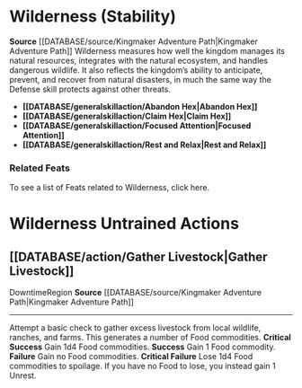 ﻿---
ability: null
ability_boost: null
id: '33'
name: Wilderness
rarity: Common
rus_type_level: null
skill:
- Wilderness
source: '[[DATABASE/source/Kingmaker Adventure Path|Kingmaker Adventure Path]]'
trait: null
type: Skill

---
# Wilderness (Stability)

**Source** [[DATABASE/source/Kingmaker Adventure Path|Kingmaker Adventure Path]]
Wilderness measures how well the kingdom manages its natural resources, integrates with the natural ecosystem, and handles dangerous wildlife. It also reflects the kingdom’s ability to anticipate, prevent, and recover from natural disasters, in much the same way the Defense skill protects against other threats.

* **[[DATABASE/generalskillaction/Abandon Hex|Abandon Hex]]**
* **[[DATABASE/generalskillaction/Claim Hex|Claim Hex]]**
* **[[DATABASE/generalskillaction/Focused Attention|Focused Attention]]**
* **[[DATABASE/generalskillaction/Rest and Relax|Rest and Relax]]**

### Related Feats

To see a list of Feats related to Wilderness, click here.

# Wilderness Untrained Actions

## [[DATABASE/action/Gather Livestock|Gather Livestock]]

<span class="item-trait">Downtime</span><span class="item-trait">Region</span>
**Source** [[DATABASE/source/Kingmaker Adventure Path|Kingmaker Adventure Path]]

---
Attempt a basic check to gather excess livestock from local wildlife, ranches, and farms. This generates a number of Food commodities.
**Critical Success** Gain 1d4 Food commodities.
**Success** Gain 1 Food commodity.
**Failure** Gain no Food commodities.
**Critical Failure** Lose 1d4 Food commodities to spoilage. If you have no Food to lose, you instead gain 1 Unrest.